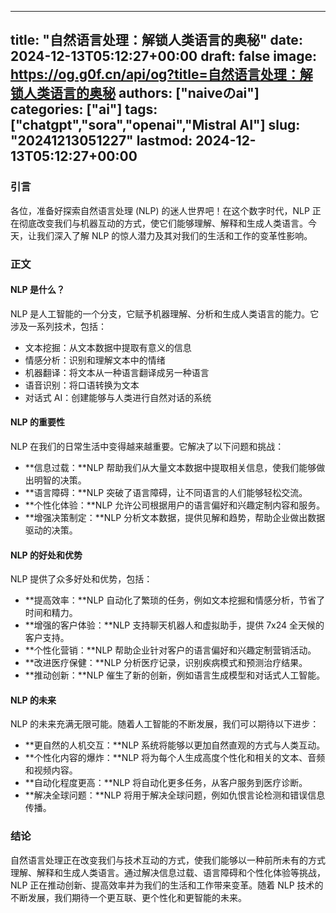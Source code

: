 
---
title: "自然语言处理：解锁人类语言的奥秘"
date: 2024-12-13T05:12:27+00:00
draft: false
image: https://og.g0f.cn/api/og?title=自然语言处理：解锁人类语言的奥秘
authors: ["naiveのai"]
categories: ["ai"]
tags: ["chatgpt","sora","openai","Mistral AI"]
slug: "20241213051227"
lastmod: 2024-12-13T05:12:27+00:00
---
### 引言

各位，准备好探索自然语言处理 (NLP) 的迷人世界吧！在这个数字时代，NLP 正在彻底改变我们与机器互动的方式，使它们能够理解、解释和生成人类语言。今天，让我们深入了解 NLP 的惊人潜力及其对我们的生活和工作的变革性影响。

### 正文

#### NLP 是什么？

NLP 是人工智能的一个分支，它赋予机器理解、分析和生成人类语言的能力。它涉及一系列技术，包括：

- 文本挖掘：从文本数据中提取有意义的信息
- 情感分析：识别和理解文本中的情绪
- 机器翻译：将文本从一种语言翻译成另一种语言
- 语音识别：将口语转换为文本
- 对话式 AI：创建能够与人类进行自然对话的系统

#### NLP 的重要性

NLP 在我们的日常生活中变得越来越重要。它解决了以下问题和挑战：

- **信息过载：**NLP 帮助我们从大量文本数据中提取相关信息，使我们能够做出明智的决策。
- **语言障碍：**NLP 突破了语言障碍，让不同语言的人们能够轻松交流。
- **个性化体验：**NLP 允许公司根据用户的语言偏好和兴趣定制内容和服务。
- **增强决策制定：**NLP 分析文本数据，提供见解和趋势，帮助企业做出数据驱动的决策。

#### NLP 的好处和优势

NLP 提供了众多好处和优势，包括：

- **提高效率：**NLP 自动化了繁琐的任务，例如文本挖掘和情感分析，节省了时间和精力。
- **增强的客户体验：**NLP 支持聊天机器人和虚拟助手，提供 7x24 全天候的客户支持。
- **个性化营销：**NLP 帮助企业针对客户的语言偏好和兴趣定制营销活动。
- **改进医疗保健：**NLP 分析医疗记录，识别疾病模式和预测治疗结果。
- **推动创新：**NLP 催生了新的创新，例如语言生成模型和对话式人工智能。

#### NLP 的未来

NLP 的未来充满无限可能。随着人工智能的不断发展，我们可以期待以下进步：

- **更自然的人机交互：**NLP 系统将能够以更加自然直观的方式与人类互动。
- **个性化内容的爆炸：**NLP 将为每个人生成高度个性化和相关的文本、音频和视频内容。
- **自动化程度更高：**NLP 将自动化更多任务，从客户服务到医疗诊断。
- **解决全球问题：**NLP 将用于解决全球问题，例如仇恨言论检测和错误信息传播。

### 结论

自然语言处理正在改变我们与技术互动的方式，使我们能够以一种前所未有的方式理解、解释和生成人类语言。通过解决信息过载、语言障碍和个性化体验等挑战，NLP 正在推动创新、提高效率并为我们的生活和工作带来变革。随着 NLP 技术的不断发展，我们期待一个更互联、更个性化和更智能的未来。